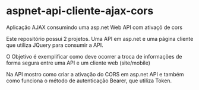 # aspnet-api-cliente-ajax-cors
Aplicação AJAX consumindo uma asp.net Web API com ativaçõ de cors

Este repositório possui 2 projetos.
Uma API em asp.net e uma página cliente que utiliza JQuery para consumir a API.

O Objetivo é exemplificar como deve ocorrer a troca de informações de forma segura entre uma API e um cliente web (site/mobile)

Na API mostro como criar a ativação do CORS em asp.net API e também como funciona o método de autenticação Bearer, que utiliza Token.


